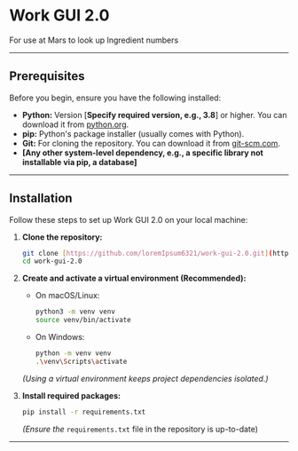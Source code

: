 # Work GUI 2.0

For use at Mars to look up Ingredient numbers


---

## Prerequisites

Before you begin, ensure you have the following installed:

* **Python:** Version \[**Specify required version, e.g., 3.8**\] or higher. You can download it from [python.org](https://www.python.org/).
* **pip:** Python's package installer (usually comes with Python).
* **Git:** For cloning the repository. You can download it from [git-scm.com](https://git-scm.com/).
* **\[Any other system-level dependency, e.g., a specific library not installable via pip, a database\]**


---

## Installation

Follow these steps to set up Work GUI 2.0 on your local machine:


1. **Clone the repository:**

   ```bash
   git clone [https://github.com/loremIpsum6321/work-gui-2.0.git](https://www.google.com/search?q=https://github.com/loremIpsum6321/work-gui-2.0.git)
   cd work-gui-2.0
   ```
2. **Create and activate a virtual environment (Recommended):**
   * On macOS/Linux:

     ```bash
     python3 -m venv venv
     source venv/bin/activate
     ```
   * On Windows:

     ```bash
     python -m venv venv
     .\venv\Scripts\activate
     ```

   *(Using a virtual environment keeps project dependencies isolated.)*
3. **Install required packages:**

   ```bash
   pip install -r requirements.txt
   ```

   *(Ensure the* `requirements.txt` file in the repository is up-to-date)


---


